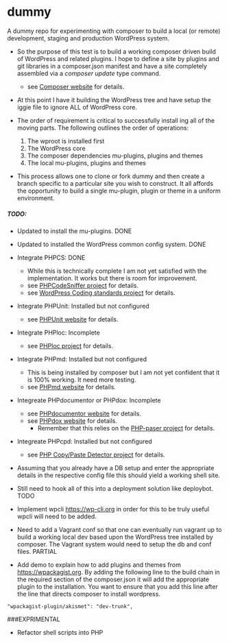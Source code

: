 # dummy
A dummy repo for experimenting with composer to build a local (or remote) development, staging and production WordPress system.

- So the purpose of this test is to build a working composer driven build of WordPress and related plugins. I hope to define a site by plugins and git libraries in a composer.json manifest and have a site completely assembled via a _composer update_ type command.
  - see [Composer website](https://getcomposer.org) for details.

- At this point I have it building the WordPress tree and have setup the iggie file to ignore ALL of WordPress core.

- The order of requirement is critical to successfully install ing all of the moving parts. The following outlines the order of operations:
  1. The wproot is installed first
  2. The WordPress core
  3. The composer dependencies mu-plugins, plugins and themes
  4. The local mu-plugins, plugins and themes

- This process allows one to clone or fork dummy and then create a branch specific to a particular site you wish to construct. It all affords the opportunity to build a single mu-plugin, plugin or theme in a uniform environment. 

##### TODO:
- Updated to install the mu-plugins. DONE

- Updated to installed the WordPress common config system. DONE

- Integrate PHPCS: DONE
  - While this is technically complete I am not yet satisfied with the implementation. It works but there is room for improvement.
  - see [PHPCodeSniffer project](https://github.com/squizlabs/PHP_CodeSniffer/) for details.
  - see [WordPress Coding standards project](https://github.com/WordPress-Coding-Standards) for details.

- Integrate PHPUnit: Installed but not configured
    - see [PHPUnit website](https://phpunit.de/) for details.

- Integrate PHPloc: Incomplete
  - see [PHPloc project](https://github.com/sebastianbergmann/phploc) for details.

- Integrate PHPmd: Installed but not configured
  - This is being installed by composer but I am not yet confident that it is 100% working. It need more testing. 
  - see [PHPmd website](https://phpmd.org/) for details.

- Integreate PHPdocumentor or PHPdox: Incomplete
  - see [PHPdocumentor website](https://www.phpdoc.org/) for details.
  - see [PHPdox website](http://phpdox.de/) for details.
    - Remember that this relies on the [PHP-paser project](https://github.com/nikic/PHP-Parser/) for details.

- Integreate PHPcpd: Installed but not configured
  - see [PHP Copy/Paste Detector project](https://github.com/sebastianbergmann/phpcpd) for details.


- Assuming that you already have a DB setup and enter the appropriate details in the respective config file this should yield a working shell site. 

- Still need to hook all of this into a deployment solution like deploybot. TODO

- Implement wpcli https://wp-cli.org in order for this to be truly useful wpcli will need to be added.

- Need to add a Vagrant conf so that one can eventually run vagrant up to build a working local dev based upon the WordPress tree installed by composer. The Vagrant system would need to setup the db and conf files. PARTIAL

- Add demo to explain how to add plugins and themes from https://wpackagist.org. By adding the following line to the build chain in the required section of the composer.json it will add the appropriate plugin to the installation. You want to ensure that you add this line after the line that directs composer to install wordpress.

```
"wpackagist-plugin/akismet": "dev-trunk",
```

###EXPRIMENTAL

- Refactor shell scripts into PHP